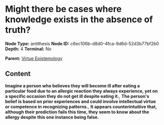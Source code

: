 # Might there be cases where knowledge exists in the absence of truth?

**Node Type:** antithesis
**Node ID:** c6ec106b-d8d0-4fca-9d6d-52d3b77bf2b0
**Depth:** 4
**Terminal:** No

**Parent:** [Virtue Epistemology](virtue-epistemology-synthesis-7b562b16-cc94-4d6b-a685-ce723fa6cfaf.md)

## Content

**Imagine a person who believes they will become ill after eating a particular food due to an allergic reaction they always experience, yet on a specific occasion they do not get ill despite eating it.**, **The person's belief is based on prior experiences and could involve intellectual virtue or competence in recognizing patterns.**, **It appears counterintuitive that, although their prediction fails this time, they seem to know about the allergy despite this one instance being false.**
